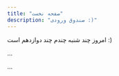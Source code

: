 ```yaml
---
title: "صفحه نخست"
description: "صندوق ورودی :)"
---
```


امروز چند شنبه چندم چند دوازدهم است :)

<!-- ...<LazyAdminIntro /> -->

...<LazyCommentsArchive />

...

